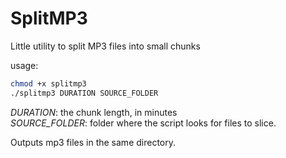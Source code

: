 # SplitMP3

Little utility to split MP3 files into small chunks

usage:
```bash
chmod +x splitmp3
./splitmp3 DURATION SOURCE_FOLDER
```

_DURATION_: the chunk length, in minutes  
_SOURCE_FOLDER_: folder where the script looks for files to slice.

Outputs mp3 files in the same directory.